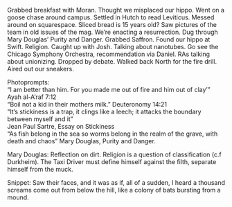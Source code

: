 Grabbed breakfast with Moran. Thought we misplaced our hippo. Went on a goose chase around campus. Settled in Hutch to read Leviticus. Messed around on squarespace. Sliced bread is 15 years old? Saw pictures of the team in old issues of the mag. We’re enacting a resurrection. Dug through Mary Douglas’ Purity and Danger. Grabbed Saffron. Found our hippo at Swift. Religion. Caught up with Josh. Talking about nanotubes. Go see the Chicago Symphony Orchestra, recommendation via Daniel. RAs talking about unionizing. Dropped by debate. Walked back North for the fire drill. Aired out our sneakers. 

Photoprompts:   
“I am better than him. For you made me out of fire and him out of clay’” Ayah al-A’raf 7:12  
“Boil not a kid in their mothers milk.” Deuteronomy 14:21  
“It’s stickiness is a trap, it clings like a leech; it attacks the boundary between myself and it”   
Jean Paul Sartre, Essay on Stickiness  
“As fish belong in the sea so worms belong in the realm of the grave, with death and chaos” Mary Douglas, Purity and Danger. 

Mary Douglas: Reflection on dirt. Religion is a question of classification (c.f Durkheim). The Taxi Driver must define himself against the filth, separate himself from the muck.

Snippet: Saw their faces, and it was as if, all of a sudden, I heard a thousand screams come out from below the hill, like a colony of bats bursting from a mound.
